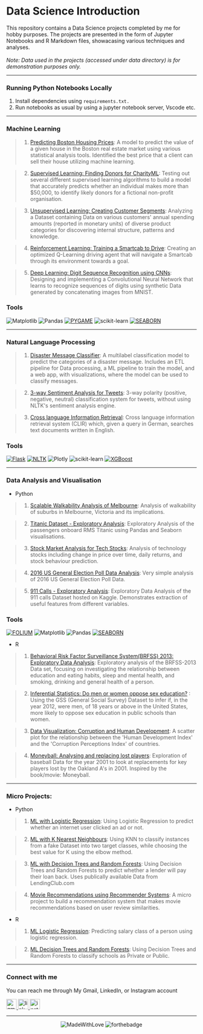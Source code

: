 <p align="center">
<h1>Data Science Introduction</h1>
</p>

This repository contains a Data Science projects completed by me for hobby purposes. The projects are presented in the form of Jupyter Notebooks and R Markdown files, showacasing various techniques and analyses.
<br/>
<br/>*Note: Data used in the projects (accessed under data directory) is for demonstration purposes only.*

---
### Running Python Notebooks Locally
1. Install dependencies using `requirements.txt.`
2. Run notebooks as usual by using a jupyter notebook server, Vscode etc.

---
### Machine Learning
>1. [Predicting Boston Housing Prices](https://github.com/Agoooy/Data-Science/blob/master/boston_housing/boston_housing.ipynb): A model to predict the value of a given house in the Boston real estate market using various statistical analysis tools. Identified the best price that a client can sell their house utilizing machine learning.

>2. [Supervised Learning: Finding Donors for CharityML](https://github.com/Agoooy/Data-Science/blob/master/finding_donors/finding_donors.ipynb): Testing out several different supervised learning algorithms to build a model that accurately predicts whether an individual makes more than $50,000, to identify likely donors for a fictional non-profit organisation.

>3. [Unsupervised Learning: Creating Customer Segments](https://github.com/Agoooy/Data-Science/blob/master/customer_segments/customer_segments.ipynb): Analyzing a Dataset containing Data on various customers' annual spending amounts (reported in monetary units) of diverse product categories for discovering internal structure, patterns and knowledge.

>4. [Reinforcement Learning: Training a Smartcab to Drive](https://github.com/Agoooy/Training-a-Smartcab-to-Drive): Creating an optimized Q-Learning driving agent that will navigate a Smartcab through its environment towards a goal.

>5. [Deep Learning: Digit Sequence Recognition using CNNs](https://github.com/Agoooy/Data-Science/blob/master/digit_recognition-mnist-sequence.ipynb):  Designing and implementing a Convolutional Neural Network that learns to recognize sequences of digits using synthetic Data generated by concatenating images from MNIST.

### Tools
![Matplotlib](https://img.shields.io/badge/Matplotlib-%23ffffff.svg?style=for-the-badge&logo=Matplotlib&logoColor=black)
![Pandas](https://img.shields.io/badge/pandas-%23150458.svg?style=for-the-badge&logo=pandas&logoColor=white)
<a
href='https://github.com/shivamkapasia0' target="_blank"><img alt='PYGAME' src='https://img.shields.io/badge/PYGAME-100000?style=for-the-badge&logo=PYGAME&logoColor=white&labelColor=21619D&color=c1fd21'/></a>
![scikit-learn](https://img.shields.io/badge/scikit--learn-%23F7931E.svg?style=for-the-badge&logo=scikit-learn&logoColor=white)
<a href='https://github.com/shivamkapasia0' target="_blank"><img alt='SEABORN' src='https://img.shields.io/badge/SEABORN-100000?style=for-the-badge&logo=SEABORN&logoColor=white&labelColor=black&color=444877'/></a>

---
### Natural Language Processing
>1. [Disaster Message Classifier](https://github.com/Agoooy/disaster-message-classifier): A multilabel classification model to predict the categories of a disaster message. Includes an ETL pipeline for Data processing, a ML pipeline to train the model, and a web app, with visualizations, where the model can be used to classify messages.

>2. [3-way Sentiment Analysis for Tweets](https://github.com/Agoooy/Data-Science/blob/master/3-Way%20Sentiment%20Analysis%20for%20Tweets.ipynb): 3-way polarity (positive, negative, neutral) classification system for tweets, without using NLTK's sentiment analysis engine. 

>3. [Cross language Information Retrieval](https://github.com/Agoooy/Data-Science/blob/master/Cross%20Language%20Information%20Retrieval.ipynb): Cross language information retrieval system (CLIR) which, given a query in German, searches text documents written in English.

### Tools
<a
href='https://github.com/shivamkapasia0' target="_blank"><img alt='Flask' src='https://img.shields.io/badge/Flask-100000?style=for-the-badge&logo=Flask&logoColor=white&labelColor=black&color=FFFFFF'/></a>
<a
href='https://github.com/shivamkapasia0' target="_blank"><img alt='NLTK' src='https://img.shields.io/badge/NLTK-100000?style=for-the-badge&logo=NLTK&logoColor=white&labelColor=black&color=393C39'/></a>
![Plotly](https://img.shields.io/badge/Plotly-%233F4F75.svg?style=for-the-badge&logo=plotly&logoColor=white)
![scikit-learn](https://img.shields.io/badge/scikit--learn-%23F7931E.svg?style=for-the-badge&logo=scikit-learn&logoColor=white)
<a
href='https://github.com/shivamkapasia0' target="_blank"><img alt='XGBoost' src='https://img.shields.io/badge/XGBoost-100000?style=for-the-badge&logo=XGBoost&logoColor=white&labelColor=black&color=763C3C'/></a>

---
### Data Analysis and Visualisation
- Python

>1. [Scalable Walkability Analysis of Melbourne](https://github.com/Agoooy/Scalable-Walkability-Analysis-of-Melbourne): Analysis of walkability of suburbs in Melbourne, Victoria and its implications.

>2. [Titanic Dataset - Exploratory Analysis](https://github.com/Agoooy/Data-Science/blob/master/Titanic%20Dataset%20-%20Exploratory%20Analysis.ipynb): Exploratory Analysis of the passengers onboard RMS Titanic using Pandas and Seaborn visualisations.

>3. [Stock Market Analysis for Tech Stocks](https://github.com/Agoooy/Data-Science/blob/master/Stock%20Market%20Analysis%20for%20Tech%20Stocks.ipynb): Analysis of technology stocks including change in price over time, daily returns, and stock behaviour prediction.

>4. [2016 US General Election Poll Data Analysis](https://github.com/Agoooy/Data-Science/blob/master/2016%20General%20Election%20Poll%20Analysis.ipynb): Very simple analysis of 2016 US General Election Poll Data.

>5. [911 Calls - Exploratory Analysis](https://github.com/Agoooy/Data-Science/blob/master/911%20Calls%20-%20Exploratory%20Analysis.ipynb): Exploratory Data Analysis of the 911 calls Dataset hosted on Kaggle. Demonstrates extraction of useful features from different variables.
		
### Tools
<a
href='https://github.com/shivamkapasia0' target="_blank"><img alt='FOLIUM' src='https://img.shields.io/badge/FOLIUM-100000?style=for-the-badge&logo=FOLIUM&logoColor=000000&labelColor=36f4a2&color=f43688'/></a>
![Matplotlib](https://img.shields.io/badge/Matplotlib-%23ffffff.svg?style=for-the-badge&logo=Matplotlib&logoColor=black)
![Pandas](https://img.shields.io/badge/pandas-%23150458.svg?style=for-the-badge&logo=pandas&logoColor=white)
<a
href='https://github.com/shivamkapasia0' target="_blank"><img alt='SEABORN' src='https://img.shields.io/badge/SEABORN-100000?style=for-the-badge&logo=SEABORN&logoColor=white&labelColor=black&color=444877'/></a>

- R

>1. [Behavioral Risk Factor Surveillance System(BRFSS) 2013: Exploratory Data Analysis](http://rpubs.com/sajal_sharma/brfss2013): Exploratory analysis of the BRFSS-2013 Data set, focusing on investigating the relationship between education and eating habits, sleep and mental health, and smoking, drinking and general health of a person. 

>2. [Inferential Statistics: Do men or women oppose sex education?](http://rpubs.com/sajal_sharma/inferential_statistics) : Using the GSS (General Social Survey) Dataset to infer if, in the year 2012, were men, of 18 years or above in the United States, more likely to oppose sex education in public schools than women.

>3. [Data Visualization: Corruption and Human Development](http://rpubs.com/sajal_sharma/corruption_viz): A scatter plot for the relationship between the 'Human Development Index' and the 'Corruption Perceptions Index' of countries.

>4. [Moneyball: Analysing and replacing lost players](http://rpubs.com/sajal_sharma/moneyball_lost_players): Exploration of baseball Data for the year 2001 to look at replacements for key players lost by the Oakland A's in 2001. Inspired by the book/movie: Moneyball.

---
### Micro Projects: 
- Python
>1. [ML with Logistic Regression](https://github.com/Agoooy/Data-Science/blob/master/ML%20Micro%20Projects/Machine%20Learning%20with%20Logistic%20Regression.ipynb): Using Logistic Regression to predict whether an internet user clicked an ad or not.

>2. [ML with K Nearest Neighbours](https://github.com/Agoooy/Data-Science/blob/master/ML%20Micro%20Projects/ML%20with%20K%20Nearest%20Neighbors.ipynb): Using KNN to classify instances from a fake Dataset into two target classes, while choosing the best value for K using the elbow method.

>3. [ML with Decision Trees and Random Forests](https://github.com/Agoooy/Data-Science/blob/master/ML%20Micro%20Projects/Machine%20Learning%20with%20Decision%20Trees%20and%20Random%20Forests.ipynb): Using Decision Trees and Random Forests to predict whether a lender will pay their loan back. Uses publically available Data from LendingClub.com

>4. [Movie Recommendations using Recommender Systems](https://github.com/Agoooy/Data-Science/blob/master/ML%20Micro%20Projects/Recommender%20Systems%20with%20Python.ipynb): A micro project to build a recommendation system that makes movie recommendations based on user review similarities. 

- R
>1. [ML Logistic Regression](http://rpubs.com/sajal_sharma/micro_logistic): Predicting salary class of a person using logistic regression.

>2. [ML Decision Trees and Random Forests](http://rpubs.com/sajal_sharma/micro_dt_rf): Using Decision Trees and Random Forests to classify schools as Private or Public.

---
### Connect with me
  You can reach me through My Gmail, LinkedIn, or Instagram account
  
 <a
 href="mailto:yogaardikaaa123@gmail.com?subject=Hi%20Yoga,%20I'd%20like%20to%20hire%20you">
  <img src="https://img.shields.io/static/v1?message=Gmail&logo=gmail&label=&color=D14836&logoColor=white&labelColor=&style=for-the-badge" height="27" alt="gmail logo" />
</a>
<a href="https://www.linkedin.com/in/agooy/">
  <img src="https://img.shields.io/static/v1?message=LinkedIn&logo=linkedin&label=&color=0077B5&logoColor=white&labelColor=&style=for-the-badge" height="27" alt="linkedin logo" />
</a>
<a href="https://instagram.com/yogardkaa">
    <img src="https://img.shields.io/static/v1?message=Instagram&logo=instagram&label=&color=E4405F&logoColor=white&labelColor=&style=for-the-badge" height="27" alt="instagram logo" />
</a>

---
<div align="center">

![MadeWithLove](https://forthebadge.com/images/badges/made-with-love__.svg)
![forthebadge](https://forthebadge.com/images/badges/made-in-python.svg)
</div>